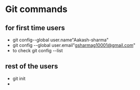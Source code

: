 # Git commands
## for  first  time  users
* git config--global user.name"Aakash-sharma"
* git config --global user.email"gsharmag10001@gmail.com"
* to check git config --list
## rest of the users
* git init
* 